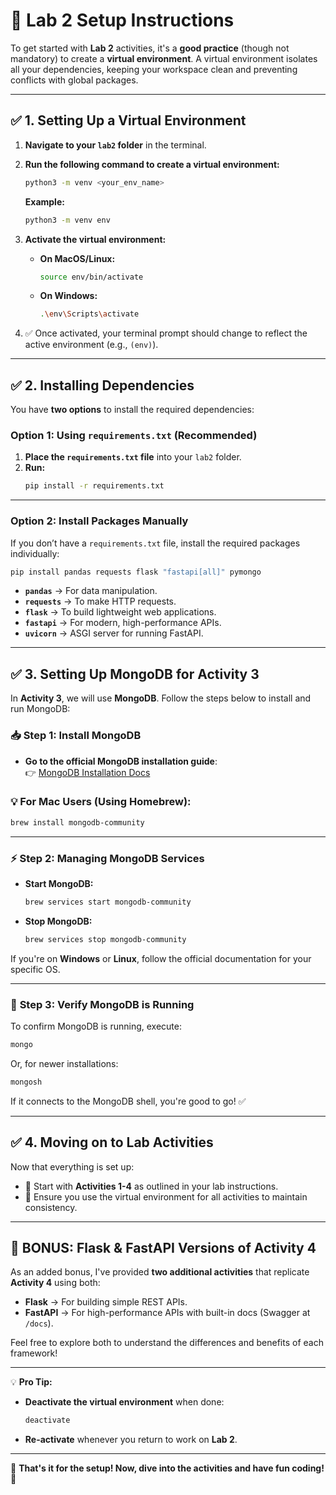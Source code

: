 
# 🚀 Lab 2 Setup Instructions

To get started with **Lab 2** activities, it's a **good practice** (though not mandatory) to create a **virtual environment**. A virtual environment isolates all your dependencies, keeping your workspace clean and preventing conflicts with global packages.

---

## ✅ **1. Setting Up a Virtual Environment**

1. **Navigate to your `lab2` folder** in the terminal.

2. **Run the following command to create a virtual environment:**
   ```bash
   python3 -m venv <your_env_name>
   ```
   **Example:**
   ```bash
   python3 -m venv env
   ```

3. **Activate the virtual environment:**

   - **On MacOS/Linux:**
     ```bash
     source env/bin/activate
     ```

   - **On Windows:**
     ```bash
     .\env\Scripts\activate
     ```

4. ✅ Once activated, your terminal prompt should change to reflect the active environment (e.g., `(env)`).

---

## ✅ **2. Installing Dependencies**

You have **two options** to install the required dependencies:

### **Option 1: Using `requirements.txt` (Recommended)**
1. **Place the `requirements.txt` file** into your `lab2` folder.
2. **Run:**
   ```bash
   pip install -r requirements.txt
   ```

---

### **Option 2: Install Packages Manually**
If you don’t have a `requirements.txt` file, install the required packages individually:

```bash
pip install pandas requests flask "fastapi[all]" pymongo 
```

- **`pandas`** → For data manipulation.
- **`requests`** → To make HTTP requests.
- **`flask`** → To build lightweight web applications.
- **`fastapi`** → For modern, high-performance APIs.
- **`uvicorn`** → ASGI server for running FastAPI.

---

## ✅ **3. Setting Up MongoDB for Activity 3**

In **Activity 3**, we will use **MongoDB**. Follow the steps below to install and run MongoDB:

### 📥 **Step 1: Install MongoDB**

- **Go to the official MongoDB installation guide**:  
  👉 [MongoDB Installation Docs](https://www.mongodb.com/docs/manual/installation/)

### 💡 **For Mac Users (Using Homebrew):**
```bash
brew install mongodb-community
```

---

### ⚡ **Step 2: Managing MongoDB Services**

- **Start MongoDB:**
  ```bash
  brew services start mongodb-community
  ```

- **Stop MongoDB:**
  ```bash
  brew services stop mongodb-community
  ```

If you're on **Windows** or **Linux**, follow the official documentation for your specific OS.

---

### 📡 **Step 3: Verify MongoDB is Running**
To confirm MongoDB is running, execute:

```bash
mongo
```
Or, for newer installations:
```bash
mongosh
```

If it connects to the MongoDB shell, you're good to go! ✅

---

## ✅ **4. Moving on to Lab Activities**

Now that everything is set up:

- 🚀 Start with **Activities 1-4** as outlined in your lab instructions.
- 🔄 Ensure you use the virtual environment for all activities to maintain consistency.

---

## 🎁 **BONUS: Flask & FastAPI Versions of Activity 4**

As an added bonus, I've provided **two additional activities** that replicate **Activity 4** using both:

- **Flask** → For building simple REST APIs.
- **FastAPI** → For high-performance APIs with built-in docs (Swagger at `/docs`).

Feel free to explore both to understand the differences and benefits of each framework!

---

💡 **Pro Tip:**  
- **Deactivate the virtual environment** when done:
  ```bash
  deactivate
  ```
- **Re-activate** whenever you return to work on **Lab 2**.

---

🎉 **That's it for the setup! Now, dive into the activities and have fun coding! 🚀**
